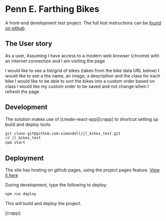 # Penn E. Farthing Bikes

A front-end development test project. The full test instructions can be [found on github][jhar].



## The User story

As a user, Assuming I have access to a modern web browser (chrome) with an internet connection and I am visiting the page

I would like to see a list/grid of bikes (taken from the bike data URL below)
I would like to see a the name, an image, a description and the class for each bike
I would like to be able to sort the bikes into a custom order based on class
I would like my custom order to be saved and not change when I refresh the page



## Development

The solution makes use of [create-react-app][crapp] to shortcut setting up build and deploy tools.

```bash
git clone git@github.com:simondell/jl_bikes_test.git
cd jl_bikes_test
npm start
```



## Deployment

The site has hosting on github pages, using the project pages feature. [View it here][site]

During development, type the following to deploy:

```bash
npm run deploy
```

This will build and deploy the project.

[jhar]: https://github.com/jujhars13/dev-test-frontend
[site]: https://simondell.github.io/jl_bikes_test
[crapp]:

